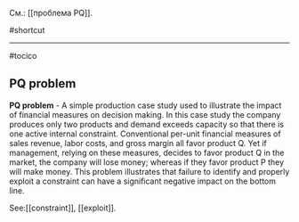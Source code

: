 См.: [[проблема PQ]].

#shortcut




<hr/>

#tocico

## PQ problem

<b>PQ problem</b> - A simple production case study used to illustrate the impact of financial measures on decision making. In this case study the company produces only two products and demand exceeds capacity so that there is one active internal constraint. Conventional per-unit financial measures of sales revenue, labor costs, and gross margin all favor product Q. Yet if management, relying on these measures, decides to favor product Q in the market, the company will lose money; whereas if they favor product P they will make money. This problem illustrates that failure to identify and properly exploit a constraint can have a significant negative impact on the bottom line. 



See:[[constraint]], [[exploit]].
